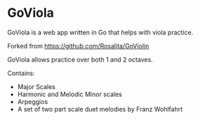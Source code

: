 # GoViola

GoViola is a web app written in Go that helps with viola practice.

Forked from https://github.com/Rosalita/GoViolin

GoViola allows practice over both 1 and 2 octaves.

Contains:
* Major Scales
* Harmonic and Melodic Minor scales
* Arpeggios
* A set of two part scale duet melodies by Franz Wohlfahrt
